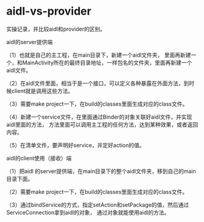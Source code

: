 # aidl-vs-provider

实操记录，并比较aidl和provider的区别。


aidl的server提供端

（1）也就是自己的主工程，在main目录下，新建一个aidl文件夹，
里面再新建一个，和MainActivity所在的最终目录地址，一样包名的文件夹，里面再新建一个aidl文件。

（2）在aidl文件里面，相当于是一个接口，可以定义各种暴露在外面方法，到时候client就是调用这些方法。

（3）需要make project一下，在build的classes里面生成对应的class文件。

（4）新建一个service文件，在里面通过Binder的对象关联好aidl文件，并实现aidl里面的方法，
方法里面可以调用主工程的任何方法，达到某种效果，或者返回内容。

（5）在清单文件，要声明好service，并定好action的值。


aidl的client使用（接收）端

（1）把aidl
的server提供端，在main目录下的整个aidl文件夹，移到自己的main目录下面。

（2）需要make project一下，在build的classes里面生成对应的class文件。

（3）通过bindService的方式，指定setAction和setPackage的值，然后通过ServiceConnection拿到aidl的对象，
通过对象就能使用aidl的方法。

